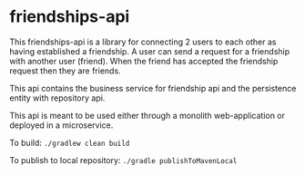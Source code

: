 # friendships-api
This friendships-api is a library for connecting 2 users to each other as having established a friendship.  A user can send a request for a friendship with another user (friend). When the friend has accepted the friendship request then they are friends.

This api contains the business service for friendship api and the persistence entity with repository api.



This api is meant to be used either through a monolith web-application or deployed in a microservice.


To build: `./gradlew clean build`

To publish to local repository:
`./gradle publishToMavenLocal`
